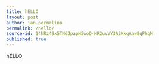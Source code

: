 ```yaml
---
title: hELLO
layout: post
author: ian.permalino
permalink: /hello/
source-id: 14hRz49x5TN6JpapH5woQ-HR2uvVY3A2XkqAnw8gPhqM
published: true
---
```

hELLO

